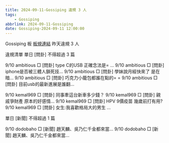 ```yaml
---
title: 2024-09-11-Gossiping 違規 3 人
tags:
    - Gossiping
abbrlink: 2024-09-11-Gossiping
date: Gossiping-2024-09-11 12:00:00
---
```

Gossiping 板 [板規連結](https://www.ptt.cc/bbs/Gossiping/M.1637425085.A.07D.html)
昨天違規 3 人
<!-- more -->

違規清單
單日 [問卦] 不得超過 3 篇

9/10 ambitious □ [問卦] type C的USB 正確念法是= …
9/10 ambitious □ [問卦] iphone是否被三體人鎖死技…
9/10 ambitious □ [問卦] 學妹說月經快來了 是在暗…
9/10 ambitious □ [問卦] 巧克力小籠包都誰在點的= =
9/10 ambitious □ [問卦] 目前usb的最新進展是誰翻…

9/10 kemal969 □ [問卦] 同事牽這台新車多少錢？
9/10 kemal969 □ [問卦] 親戚爭財產  原本的好感情…
9/10 kemal969 □ [問卦] HPV 9價疫苗  幾歲前打有用?
9/10 kemal969 □ [問卦] 女生:我喜歡格局大的男生 …

單日 [新聞] 不得超過 1 篇

9/10 dodobaho □ [新聞] 趙天麟、吳乃仁千金都來當…
9/10 dodobaho □ [新聞] 趙天麟、吳乃仁千金都來當…